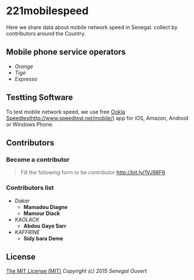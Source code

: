 # 221mobilespeed

Here we share data about mobile network speed in Senegal. collect by contributors around the Country.

## Mobile phone service operators

* *Orange*
* *Tigo*
* *Expresso*

## Testting Software
To test mobile network speed, we use free [Ookla Speedtest](https://github.com/senegalouvert/221mobilespeed/blob/master/LICENSE)http://www.speedtest.net/mobile/) app for iOS, Amazon, Android or Windows Phone.

## Contributors

### Become a contributor

> Fill the following form to be contributor http://bit.ly/1VJ98F6

### Contributors list

* *Dakar*
	* **Mamadou Diagne**
	* **Mamour Diack**
* *KAOLACK*
	* **Abdou Gaye Sarr**
* *KAFFRINE*
	* **Sidy bara Deme**

## License
[The MIT License (MIT)](https://github.com/senegalouvert/221mobilespeed/blob/master/LICENSE)
*Copyright (c) 2015 Senegal Ouvert*
